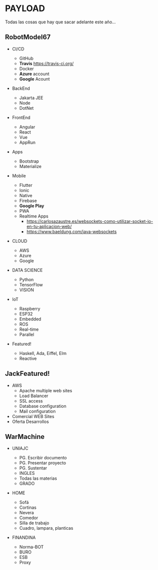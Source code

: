 # PAYLOAD
Todas las cosas que hay que sacar adelante este año...

## RobotModel67
  * CI/CD
    * GitHub
    * **Travis** https://travis-ci.org/  
    * Docker
    * **Azure** account
    * **Google** Acount
    
  * BackEnd
    * Jakarta JEE
    * Node
    * DotNet
    
  * FrontEnd
    * Angular
    * React
    * Vue
    * AppRun
    
  * Apps
    * Bootstrap
    * Materialize
    
  * Mobile
    * Flutter
    * Ionic
    * Native
    * Firebase
    * **Google Play**
    * PWA
    * Realtime Apps
      * https://carlosazaustre.es/websockets-como-utilizar-socket-io-en-tu-aplicacion-web/
      * https://www.baeldung.com/java-websockets
    
  * CLOUD
    * AWS
    * Azure
    * Google
    
  * DATA SCIENCE
    * Python
    * TensorFlow
    * VISION
    
  * IoT
    * Raspberry
    * ESP32
    * Embedded
    * ROS
    * Real-time
    * Parallel
    
  * Featured!
    * Haskell, Ada, Eiffel, Elm
    * Reactive
  
## JackFeatured!
  * AWS
    * Apache multiple web sites
    * Load Balancer
    * SSL access
    * Database configuration
    * Mail configuration
  * Comercial WEB Sites
  * Oferta Desarrollos
  
## WarMachine
  * UNIAJC
    * PG. Escribir documento
    * PG. Presentar proyecto
    * PG. Sustentar
    * INGLES
    * Todas las materias
    * GRADO
  
  * HOME
    * Sofá
    * Cortinas
    * Nevera
    * Comedor
    * Silla de trabajo
    * Cuadro, lampara, planticas
  
  * FINANDINA
    * Norma-BOT
    * BURO
    * ESB
    * Proxy
    
